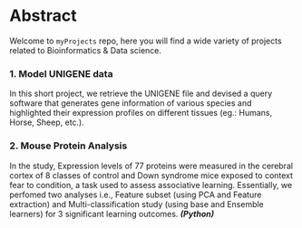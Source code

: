 # Abstract

Welcome to `myProjects` repo, here you will find a wide variety of projects related to Bioinformatics & Data science.

### 1. Model UNIGENE data
In this short project, we retrieve the UNIGENE file and devised a query software that generates gene information of various species and highlighted their expression profiles on different tissues (eg.: Humans, Horse, Sheep, etc.).


### 2. Mouse Protein Analysis
In the study, Expression levels of 77 proteins were measured in the cerebral cortex of 8 classes of control and Down syndrome mice exposed to context fear to condition, a task used to assess associative learning.
Essentially, we perfomed two analyses i.e., Feature subset (using PCA and Feature extraction) and Multi-classification study (using base and Ensemble learners) for 3 significant learning outcomes. ***(Python)***
